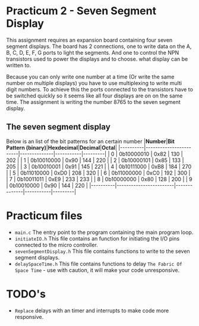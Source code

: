 # Practicum 2 - Seven Segment Display
This assignment requires an expansion board containing four seven segment displays. The
board has 2 connections, one to write data on the A, B, C, D, E, F, G ports to light the
segments. And one to control the NPN transistors used to power the displays and to choose.
what display can be written to. 

Because you can only write one number at a time (Or write the same number on multiple displays) 
you have to use multiplexing to write multi digit numbers. To achieve this the ports connected to
the transistors have to be switched quickly so it seems like all four displays are on on the same 
time. The assignment is writing the number 8765 to the seven segment display.

## The seven segment display
Below is an list of the bit patterns for an certain number
|**Number**|**Bit Pattern (binary)**|**Hexdecimal**|**Decimal**|**Octal**|
|----------|------------------------|--------------|-----------|---------|
|        0 |             0b10000010 |         0x82 |       130 |     202 |
|        1 |             0b10010000 |         0x90 |       144 |     220 |
|        2 |             0b10000101 |         0x85 |       133 |     205 |
|        3 |             0b10010001 |         0x91 |       145 |     221 |
|        4 |             0b10111000 |         0xB8 |       184 |     270 |
|        5 |             0b11010000 |         0xD0 |       208 |     320 |
|        6 |             0b11000000 |         0xC0 |       192 |     300 |
|        7 |             0b10011011 |         0xE9 |       233 |     233 |
|        8 |             0b10000000 |         0x80 |       128 |     200 |
|        9 |             0b10010000 |         0x90 |       144 |     220 |
|----------|------------------------|--------------|-----------|---------|
        
# Practicum files
 - `main.c` The entry point to the program containing the main program loop.
 - `initiateIO.h` This file contains an function for initiating the I/O pins connected to the micro controller.
 - `sevenSegmentDisplay.h` This file contains functions to write to the seven segment displays.
 - `delaySpaceTime.h` This file contains functions to delay `The Fabric Of Space Time` - use with caution, it will make your code unresponsive. 
 
# TODO's 
 - `Replace` delays with an timer and interrupts to make code more responsive.
 
